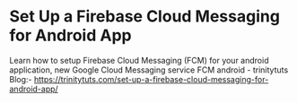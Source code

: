 # Set Up a Firebase Cloud Messaging for Android App
Learn how to setup Firebase Cloud Messaging (FCM) for your android application, new Google Cloud Messaging service FCM android - trinitytuts
Blog:-  https://trinitytuts.com/set-up-a-firebase-cloud-messaging-for-android-app/
